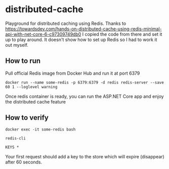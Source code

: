 # distributed-cache
Playground for distributed caching using Redis.
Thanks to https://towardsdev.com/hands-on-distributed-cache-using-redis-minimal-api-with-net-core-6-c97309749db0
I copied the code from there and set it up to play around. It doesn't show how to set up Redis so I had to work it out myself.

## How to run

Pull official Redis image from Docker Hub and run it at port 6379
```
docker run --name some-redis -p 6379:6379 -d redis redis-server --save 60 1 --loglevel warning
```

Once redis container is ready, you can run the ASP.NET Core app and enjoy the distributed cache feature
## How to verify

```
docker exec -it some-redis bash
```
```
redis-cli
```
```
KEYS *
```

Your first request should add a key to the store which will expire (disappear) after 60 seconds.

